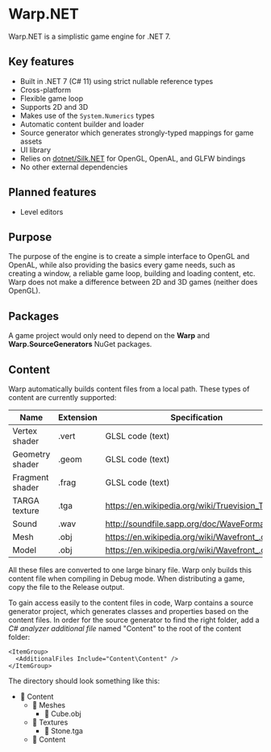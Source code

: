 # Warp.NET

Warp.NET is a simplistic game engine for .NET 7.

## Key features

- Built in .NET 7 (C# 11) using strict nullable reference types
- Cross-platform
- Flexible game loop
- Supports 2D and 3D
- Makes use of the `System.Numerics` types
- Automatic content builder and loader
- Source generator which generates strongly-typed mappings for game assets
- UI library
- Relies on [dotnet/Silk.NET](https://github.com/dotnet/Silk.NET) for OpenGL, OpenAL, and GLFW bindings
- No other external dependencies

## Planned features

- Level editors

## Purpose

The purpose of the engine is to create a simple interface to OpenGL and OpenAL, while also providing the basics every game needs, such as creating a window, a reliable game loop, building and loading content, etc. Warp does not make a difference between 2D and 3D games (neither does OpenGL).

## Packages

A game project would only need to depend on the **Warp** and **Warp.SourceGenerators** NuGet packages.

## Content

Warp automatically builds content files from a local path. These types of content are currently supported:

| **Name**                | **Extension** | **Specification**                                               |
|-------------------------|---------------|-----------------------------------------------------------------|
| Vertex shader           | .vert         | GLSL code (text)                                                |
| Geometry shader         | .geom         | GLSL code (text)                                                |
| Fragment shader         | .frag         | GLSL code (text)                                                |
| TARGA texture           | .tga          | https://en.wikipedia.org/wiki/Truevision_TGA                    |
| Sound                   | .wav          | http://soundfile.sapp.org/doc/WaveFormat/                       |
| Mesh                    | .obj          | https://en.wikipedia.org/wiki/Wavefront_.obj_file               |
| Model                   | .obj          | https://en.wikipedia.org/wiki/Wavefront_.obj_file               |

All these files are converted to one large binary file. Warp only builds this content file when compiling in Debug mode. When distributing a game, copy the file to the Release output.

To gain access easily to the content files in code, Warp contains a source generator project, which generates classes and properties based on the content files. In order for the source generator to find the right folder, add a _C# analyzer additional file_ named "Content" to the root of the content folder:

```
<ItemGroup>
  <AdditionalFiles Include="Content\Content" />
</ItemGroup>
```

The directory should look something like this:

- 📁 Content
	- 📁 Meshes
		- 📃 Cube.obj
	- 📁 Textures
		- 📃 Stone.tga
	- 📃 Content
